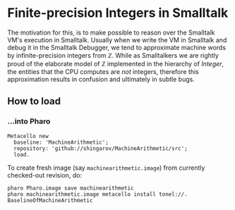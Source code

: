 # Finite-precision Integers in Smalltalk
The motivation for this,
is to make possible to reason over the Smalltalk VM's execution in Smalltalk.
Usually when we write the VM in Smalltalk and debug it in the Smalltalk Debugger,
we tend to approximate machine words by infinite-precision integers from ℤ.
While as Smalltalkers we are rightly proud of the elaborate model of ℤ
implemented in the hierarchy of _Integer_, the entities that the CPU computes
are *not* integers, therefore this approximation results in confusion
and ultimately in subtle bugs.

## How to load

### ...into Pharo

````
Metacello new
  baseline: 'MachineArithmetic';
  repository: 'github://shingarov/MachineArithmetic/src';
  load.
````

To create fresh image (say `machinearithmetic.image`) from currently checked-out revision, do:

````
pharo Pharo.image save machinearithmetic
pharo machinearithmetic.image metacello install tonel://. BaselineOfMachineArithmetic
````

